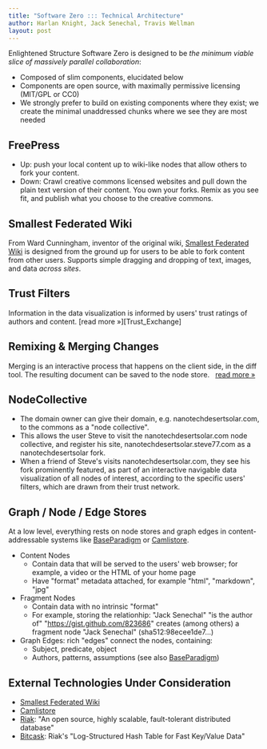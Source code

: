 ```yaml
---
title: "Software Zero ::: Technical Architecture"
author: Harlan Knight, Jack Senechal, Travis Wellman
layout: post
---
```


Enlightened Structure Software Zero is designed to be _the minimum viable slice of massively parallel collaboration_:

 * Composed of slim components, elucidated below
 * Components are open source, with maximally permissive licensing (MIT/GPL or CC0)
 * We strongly prefer to build on existing components where they exist; we create the minimal unaddressed chunks where we see they are most needed

FreePress
---------
 * Up: push your local content up to wiki-like nodes that allow others to fork your content.
 * Down: Crawl creative commons licensed websites and pull down the plain text version of their content.  You own your forks.  Remix as you see fit, and publish what you choose to the creative commons.

Smallest Federated Wiki
-----------------------
From Ward Cunningham, inventor of the original wiki, [Smallest Federated Wiki][] is designed from the ground up for users to be able to fork content from other users.  Supports simple dragging and dropping of text, images, and data *across sites*.  

Trust Filters
-------------

Information in the data visualization is informed by users' trust ratings of authors and content.  [read more &raquo;][Trust_Exchange]

Remixing &amp; Merging Changes
------------------------------

Merging is an interactive process that happens on the client side, in the diff tool. The resulting document can be saved to the node store. &nbsp; [read more &raquo;][ForkDiffMerge]

NodeCollective
--------------

 * The domain owner can give their domain, e.g. nanotechdesertsolar.com, to the commons as a "node collective".
 * This allows the user Steve to visit the nanotechdesertsolar.com node collective, and register his site, nanotechdesertsolar.steve77.com as a nanotechdesertsolar fork.         
 * When a friend of Steve's visits nanotechdesertsolar.com, they see his fork prominently featured, as part of an interactive navigable data visualization of all nodes of interest, according to the specific users' filters, which are drawn from their trust network.

Graph / Node / Edge Stores
--------------------------

At a low level, everything rests on node stores and graph edges in content-addressable systems like [BaseParadigm][] or [Camlistore][].

* Content Nodes 
  * Contain data that will be served to the users' web browser; for example, a video or the HTML of your home page
  * Have "format" metadata attached, for example "html", "markdown", "jpg"
* Fragment Nodes
  * Contain data with no intrinsic "format"
  * For example, storing the relationhip: "Jack Senechal" "is the author of" "https://gist.github.com/823686" creates (among others) a fragment node "Jack Senechal" (sha512:98ecee1de7...)
* Graph Edges: rich "edges" connect the nodes, containing:
  * Subject, predicate, object
  * Authors, patterns, assumptions (see also [BaseParadigm][])
  
External Technologies Under Consideration
-----------------------------------------

* [Smallest Federated Wiki][]
* [Camlistore][]
* [Riak][]: "An open source, highly scalable, fault-tolerant distributed database"
* [Bitcask][]: Riak's "Log-Structured Hash Table for Fast Key/Value Data"



[BaseParadigm]: /BaseParadigm
[Bitcask]: http://downloads.basho.com/papers/bitcask-intro.pdf
[Camlistore]: http://camlistore.org
[ForkDiffMerge]: /ForkDiffMerge
[Riak]: http://labs.linkfluence.net/nosql/2011/03/07/moving_from_couchdb_to_riak.html
[Smallest Federated Wiki]: https://github.com/WardCunningham/Smallest-Federated-Wiki#readme
[Trust Exchange]: /Trust_Exchange
[Software Zero]: /Software_Zero